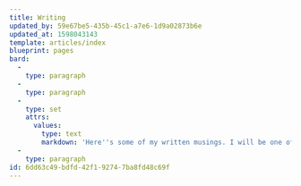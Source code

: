 ```yaml
---
title: Writing
updated_by: 59e67be5-435b-45c1-a7e6-1d9a02873b6e
updated_at: 1598043143
template: articles/index
blueprint: pages
bard:
  -
    type: paragraph
  -
    type: paragraph
  -
    type: set
    attrs:
      values:
        type: text
        markdown: 'Here''s some of my written musings. I will be one of the first to admit they are sporatic, chaotic, and all in all probably fairly subpar. I will start to throw down more web development knowledge as time passes. Enjoy! 🍎'
  -
    type: paragraph
id: 6dd63c49-bdfd-42f1-9274-7ba8fd48c69f
---
```

